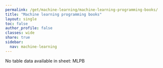 ```yaml
---
permalink: /get/machine-learning/machine-learning-programming-books/
title: "Machine learning programming books"
layout: single
toc: false
author_profile: false
classes: wide
share: true
sidebar:
  nav: machine-learning
---
```


No table data available in sheet: MLPB
